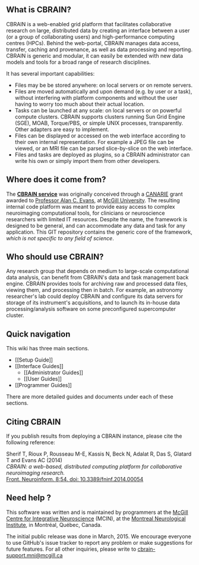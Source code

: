 
## What is CBRAIN?

CBRAIN is a web-enabled grid platform that facilitates collaborative
research on large, distributed data by creating an interface between 
a user (or a group of collaborating users) and high-performance computing 
centres (HPCs). Behind the web-portal, CBRAIN manages data access, transfer, 
caching and provenance, as well as data processing and reporting. CBRAIN is 
generic and modular, it can easily be extended with new data models and tools
for a broad range of research disciplines.

It has several important capabilities:

* Files may be be stored anywhere: on local servers or on remote servers.
* Files are moved automatically and upon demand (e.g. by user or a
  task), without interfering with platform components and without
  the user having to worry too much about their actual location.
* Tasks can be launched at any scale: on local servers or on powerful
  compute clusters. CBRAIN supports clusters running Sun Grid Engine
  (SGE), MOAB, Torque/PBS, or simple UNIX processes, transparently.
  Other adapters are easy to implement.
* Files can be displayed or accessed on the web interface according
  to their own internal representation. For example a JPEG file can
  be viewed, or an MRI file can be parsed slice-by-slice on the web
  interface.
* Files and tasks are deployed as plugins, so a CBRAIN administrator
  can write his own or simply import them from other developers.

## Where does it come from?

The [**CBRAIN service**](https://portal.cbrain.mcgill.ca) was originally conceived
through a [CANARIE](http://www.canarie.ca)
grant awarded to [Professor Alan C. Evans](http://mcin-cnim.ca/people/alans-cv/), at
[McGill University](http://www.mcgill.ca). The resulting internal
code platform was meant
to provide easy access to complex neuroimaging computational tools, for
clinicians or neuroscience researchers with limited IT resources. Despite
the name, the framework is designed to be general, and can accommodate any
data and task for any application. This GIT repository contains the
generic core of the framework, _which is not specific to any field of science_.

## Who should use CBRAIN?

Any research group that depends on medium to large-scale computational data
analysis, can benefit from CBRAIN's data and task management back engine.
CBRAIN provides tools for archiving raw and processed data files, viewing them,
and processing then in batch. For example, an astronomy researcher's lab could deploy
CBRAIN and configure its data servers for storage of its instrument's acquisitions,
and to launch its in-house data processing/analysis software on some preconfigured
supercomputer cluster.

## Quick navigation

This wiki has three main sections.

* [[Setup Guide]]
* [[Interface Guides]]
  * [[Administrator Guides]]
  * [[User Guides]]
* [[Programmer Guides]]

There are more detailed guides and documents under each of these sections.

## Citing CBRAIN

If you publish results from deploying a CBRAIN instance, please cite the following
reference:

   Sherif T, Rioux P, Rousseau M-E, Kassis N, Beck N, Adalat R, Das S, Glatard T and
Evans AC (2014)  
   _CBRAIN: a web-based, distributed computing platform for collaborative neuroimaging research._  
   [Front. Neuroinform. 8:54. doi: 10.3389/fninf.2014.00054](http://journal.frontiersin.org/article/10.3389/fninf.2014.00054/abstract)

## Need help ?

This software was written and is maintained by programmers at the
[McGill Centre for Integrative Neuroscience](http://mcin-cnim.ca) (MCIN),
at the [Montreal Neurological Institute](http://www.mcgill.ca/neuro/), in
Montréal, Québec, Canada.

The initial public release was done in March, 2015. We encourage
everyone to use GitHub's issue tracker to report any problem or
make suggestions for future features. For all other inquiries, please
write to cbrain-support.mni@mcgill.ca

